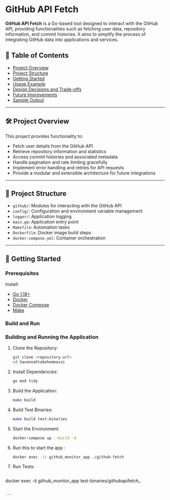 # GitHub API Fetch

**GitHub API Fetch** is a Go-based tool designed to interact with the GitHub API, providing functionalities such as fetching user data, repository information, and commit histories. It aims to simplify the process of integrating GitHub data into applications and services.

## 📘 Table of Contents
- [Project Overview](#project-overview)
- [Project Structure](#project-structure)
- [Getting Started](#getting-started)
- [Usage Example](#usage-example)
- [Design Decisions and Trade-offs](#design-decisions-and-trade-offs)
- [Future Improvements](#future-improvements)
- [Sample Output](#sample-output)

---

## 🛠️ Project Overview

This project provides functionality to:
- Fetch user details from the GitHub API
- Retrieve repository information and statistics
- Access commit histories and associated metadata
- Handle pagination and rate limiting gracefully
- Implement error handling and retries for API requests
- Provide a modular and extensible architecture for future integrations

---

## 🧪 Project Structure

- `github/`: Modules for interacting with the GitHub API
- `config/`: Configuration and environment variable management
- `logger/`: Application logging
- `main.go`: Application entry point
- `Makefile`: Automation tasks
- `Dockerfile`: Docker image build steps
- `docker-compose.yml`: Container orchestration

---

## 🚀 Getting Started

### Prerequisites

Install:
- [Go 1.18+](https://golang.org/dl/)
- [Docker](https://www.docker.com/get-started)
- [Docker Compose](https://docs.docker.com/compose/install/)
- [Make](https://www.gnu.org/software/make/)

### Build and Run

### Building and Running the Application

1. Clone the Repository:
   ```bash
   git clone <repository-url>
   cd Savannahtakehomeassi
   ```

2. Install Dependencies:
   ```bash
   go mod tidy
   ```

3. Build the Application:
   ```bash
   make build
   ```

4. Build Test Binaries:
   ```bash
   make build test-binaries
   ```

5. Start the Environment:
   ```bash
   docker-compose up --build -d
   ```

6. Run this to start the app :
   ```bash
   docker exec -it github_monitor_app ./github-fetch
   ```


7. Run Tests:
   ```bash
  docker exec -it github_monitor_app test-binaries/githubapifetch_<test-binary-name>
   ```

---
